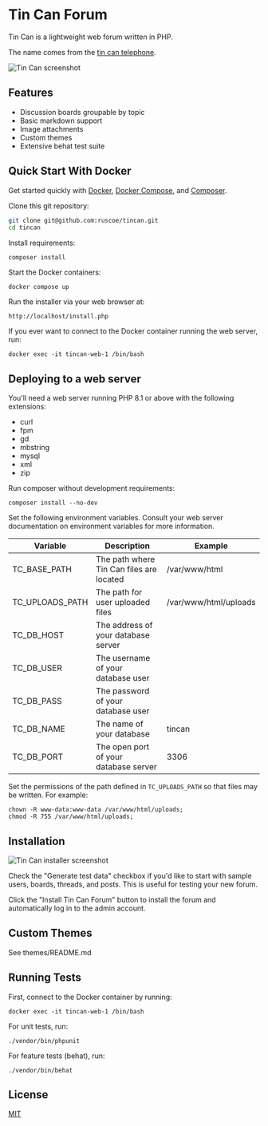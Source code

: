 # Tin Can Forum

Tin Can is a lightweight web forum written in PHP.

The name comes from the [tin can telephone](https://en.wikipedia.org/wiki/Tin_can_telephone).

![Tin Can screenshot](https://github.com/user-attachments/assets/9bf5ef88-b441-4053-865e-b389aca8f839)

## Features

* Discussion boards groupable by topic
* Basic markdown support
* Image attachments
* Custom themes
* Extensive behat test suite

## Quick Start With Docker

Get started quickly with [Docker](https://www.docker.com/), [Docker Compose](https://docs.docker.com/compose/), and [Composer](https://getcomposer.org/).

Clone this git repository:

```bash
git clone git@github.com:ruscoe/tincan.git
cd tincan
```

Install requirements:

`composer install`

Start the Docker containers:

`docker compose up`

Run the installer via your web browser at:

`http://localhost/install.php`

If you ever want to connect to the Docker container running the web server, run:

`docker exec -it tincan-web-1 /bin/bash`

## Deploying to a web server

You'll need a web server running PHP 8.1 or above with the following extensions:

* curl
* fpm
* gd
* mbstring
* mysql
* xml
* zip

Run composer without development requirements:

`composer install --no-dev`

Set the following environment variables. Consult your web server documentation
on environment variables for more information.

| Variable        | Description                              | Example               |
|-----------------|------------------------------------------|-----------------------|
| TC_BASE_PATH    | The path where Tin Can files are located | /var/www/html         |
| TC_UPLOADS_PATH | The path for user uploaded files         | /var/www/html/uploads |
| TC_DB_HOST      | The address of your database server      |                       |
| TC_DB_USER      | The username of your database user       |                       |
| TC_DB_PASS      | The password of your database user       |                       |
| TC_DB_NAME      | The name of your database                | tincan                |
| TC_DB_PORT      | The open port of your database server    | 3306                  |

Set the permissions of the path defined in `TC_UPLOADS_PATH` so that files may be written.
For example:

```
chown -R www-data:www-data /var/www/html/uploads;
chmod -R 755 /var/www/html/uploads;
```

## Installation

![Tin Can installer screenshot](https://github.com/user-attachments/assets/c1233d2a-ca7b-4325-a184-d7d6cc02c784)

Check the "Generate test data" checkbox if you'd like to start with sample
users, boards, threads, and posts. This is useful for testing your new forum.

Click the "Install Tin Can Forum" button to install the forum and automatically
log in to the admin account.

## Custom Themes

See themes/README.md

## Running Tests

First, connect to the Docker container by running:

`docker exec -it tincan-web-1 /bin/bash`

For unit tests, run:

`./vendor/bin/phpunit`

For feature tests (behat), run:

`./vendor/bin/behat`

## License

[MIT](https://mit-license.org)
